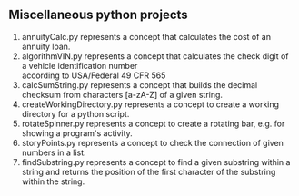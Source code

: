 <h2>Miscellaneous python projects</h2>
<ol>
<li>annuityCalc.py represents a concept that calculates the cost of an annuity loan.</li>
<li>algorithmVIN.py represents a concept that calculates the check digit of a vehicle identification number <br> according to USA/Federal 49 CFR 565</li>
<li>calcSumString.py represents a concept that builds the decimal checksum from characters [a-zA-Z] of a given string.</li>
<li>createWorkingDirectory.py represents a concept to create a working directory for a python script.</li>
<li>rotateSpinner.py represents a concept to create a rotating bar, e.g. for showing a program's activity.</li>
<li>storyPoints.py represents a concept to check the connection of given numbers in a list.</li>
<li>findSubstring.py represents a concept to find a given substring within a string and returns the position of the first character of the substring within the string.</li>
</ol>
